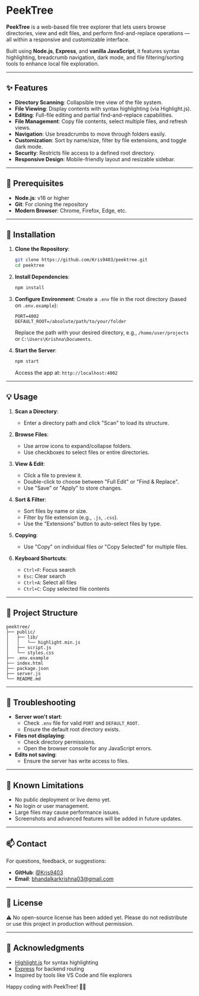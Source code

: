 # PeekTree

**PeekTree** is a web-based file tree explorer that lets users browse directories, view and edit files, and perform find-and-replace operations — all within a responsive and customizable interface.

Built using **Node.js**, **Express**, and **vanilla JavaScript**, it features syntax highlighting, breadcrumb navigation, dark mode, and file filtering/sorting tools to enhance local file exploration.

---

## ✨ Features

- **Directory Scanning**: Collapsible tree view of the file system.
- **File Viewing**: Display contents with syntax highlighting (via Highlight.js).
- **Editing**: Full-file editing and partial find-and-replace capabilities.
- **File Management**: Copy file contents, select multiple files, and refresh views.
- **Navigation**: Use breadcrumbs to move through folders easily.
- **Customization**: Sort by name/size, filter by file extensions, and toggle dark mode.
- **Security**: Restricts file access to a defined root directory.
- **Responsive Design**: Mobile-friendly layout and resizable sidebar.

---

## 🚀 Prerequisites

- **Node.js**: v16 or higher
- **Git**: For cloning the repository
- **Modern Browser**: Chrome, Firefox, Edge, etc.

---

## 🔧 Installation

1. **Clone the Repository**:
   ```bash
   git clone https://github.com/Kris9403/peektree.git
   cd peektree
   ```

2. **Install Dependencies**:
   ```bash
   npm install
   ```

3. **Configure Environment**:
   Create a `.env` file in the root directory (based on `.env.example`):
   ```env
   PORT=4002
   DEFAULT_ROOT=/absolute/path/to/your/folder
   ```
   Replace the path with your desired directory, e.g., `/home/user/projects` or `C:\Users\Krishna\Documents`.

4. **Start the Server**:
   ```bash
   npm start
   ```
   Access the app at: `http://localhost:4002`

---

## 💡 Usage

1. **Scan a Directory**:
   - Enter a directory path and click "Scan" to load its structure.

2. **Browse Files**:
   - Use arrow icons to expand/collapse folders.
   - Use checkboxes to select files or entire directories.

3. **View & Edit**:
   - Click a file to preview it.
   - Double-click to choose between "Full Edit" or "Find & Replace".
   - Use "Save" or "Apply" to store changes.

4. **Sort & Filter**:
   - Sort files by name or size.
   - Filter by file extension (e.g., `.js`, `.css`).
   - Use the "Extensions" button to auto-select files by type.

5. **Copying**:
   - Use "Copy" on individual files or "Copy Selected" for multiple files.

6. **Keyboard Shortcuts**:
   - `Ctrl+F`: Focus search
   - `Esc`: Clear search
   - `Ctrl+A`: Select all files
   - `Ctrl+C`: Copy selected file contents

---

## 📁 Project Structure

```
peektree/
├── public/
│   ├── lib/
│   │   └── highlight.min.js
│   ├── script.js
│   └── styles.css
├── .env.example
├── index.html
├── package.json
├── server.js
└── README.md
```

---

## 🐞 Troubleshooting

- **Server won't start**:
  - Check `.env` file for valid `PORT` and `DEFAULT_ROOT`.
  - Ensure the default root directory exists.
- **Files not displaying**:
  - Check directory permissions.
  - Open the browser console for any JavaScript errors.
- **Edits not saving**:
  - Ensure the server has write access to files.

---

## 🚧 Known Limitations

- No public deployment or live demo yet.
- No login or user management.
- Large files may cause performance issues.
- Screenshots and advanced features will be added in future updates.

---

## 📫 Contact

For questions, feedback, or suggestions:
- **GitHub**: [@Kris9403](https://github.com/Kris9403)
- **Email**: bhandalkarkrishna03@gmail.com

---

## 🛑 License

⚠️ No open-source license has been added yet. Please do not redistribute or use this project in production without permission.

---

## 🙏 Acknowledgments

- [Highlight.js](https://highlightjs.org/) for syntax highlighting
- [Express](https://expressjs.com/) for backend routing
- Inspired by tools like VS Code and file explorers

Happy coding with PeekTree! 🌳✨